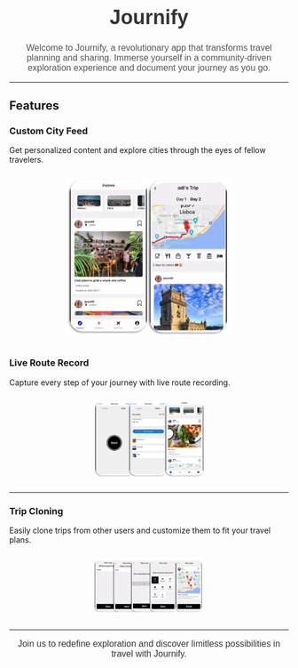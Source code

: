 <h1 align="center" style="font-family: 'Arial', sans-serif; font-size: 36px; color: #333;">Journify</h1>
<p align="center" style="font-family: 'Arial', sans-serif; font-size: 16px; color: #555;">
  Welcome to Journify, a revolutionary app that transforms travel planning and sharing. Immerse yourself in a community-driven exploration experience and document your journey as you go.
</p>

---

## Features

### Custom City Feed
Get personalized content and explore cities through the eyes of fellow travelers.
<div align="center">
  <img src="https://github.com/RavidYael/TripPlannerMobile/blob/main/readme_assets/UI.jpg" alt="Custom City Feed" hight="500" width="300" style="margin: 10px;">
</div>

### Live Route Record
Capture every step of your journey with live route recording.
<div align="center">
  <img src="https://github.com/RavidYael/TripPlannerMobile/blob/main/readme_assets/TripRecord.png" alt="Live Route Record" width="200" style="margin: 10px;">
</div>

---

### Trip Cloning
Easily clone trips from other users and customize them to fit your travel plans.

<div align="center">
  <img src="https://github.com/RavidYael/TripPlannerMobile/blob/main/readme_assets/TripClone.jpg" alt="Trip Cloning" width="200" style="margin: 10px;">
</div>

---

<p align="center" style="font-family: 'Arial', sans-serif; font-size: 16px; color: #333;">
  Join us to redefine exploration and discover limitless possibilities in travel with Journify.
</p>
